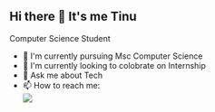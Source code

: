 ## Hi there 👋 It's me Tinu

Computer Science Student

- 🌱 I'm currently pursuing Msc Computer Science
- 👯 I'm currently looking to colobrate on Internship
- 💬 Ask me about Tech
- 📫 How to reach me:
<br /> <img src= "https://img.shields.io/badge/Gmail-D14836?style=for-the-badge&logo=gmail&logoColor=white" /> 
